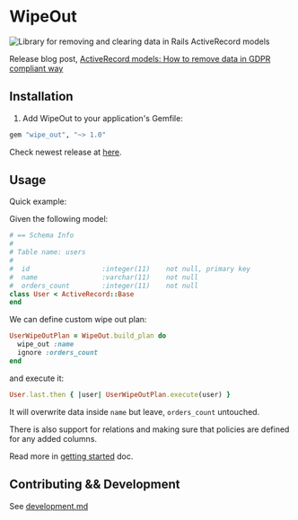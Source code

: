 # WipeOut

![Library for removing and clearing data in Rails ActiveRecord models](https://www.globalapptesting.com/hs-fs/hubfs/blog_post_title_image_1-14.jpeg?width=1985&name=blog_post_title_image_1-14.jpeg)

Release blog post, [ActiveRecord models: How to remove data in GDPR compliant way](https://www.globalapptesting.com/engineering/activerecord-models-how-to-remove-data-in-gdpr-compliant-way)

## Installation

1. Add WipeOut to your application's Gemfile:

```ruby
gem "wipe_out", "~> 1.0"
```

Check newest release at [here](https://rubygems.org/gems/wipe_out).

## Usage

Quick example:

Given the following model:

```ruby
# == Schema Info
#
# Table name: users
#
#  id                  :integer(11)    not null, primary key
#  name                :varchar(11)    not null
#  orders_count        :integer(11)    not null
class User < ActiveRecord::Base
end

```

We can define custom wipe out plan:

```ruby
UserWipeOutPlan = WipeOut.build_plan do
  wipe_out :name
  ignore :orders_count
end
```

and execute it:

```ruby
User.last.then { |user| UserWipeOutPlan.execute(user) }
```

It will overwrite data inside `name` but leave, `orders_count` untouched.

There is also support for relations and making sure that policies are defined
for any added columns.

Read more in [getting started](./docs/getting_started.md) doc.

## Contributing && Development

See [development.md](./docs/development.md)
